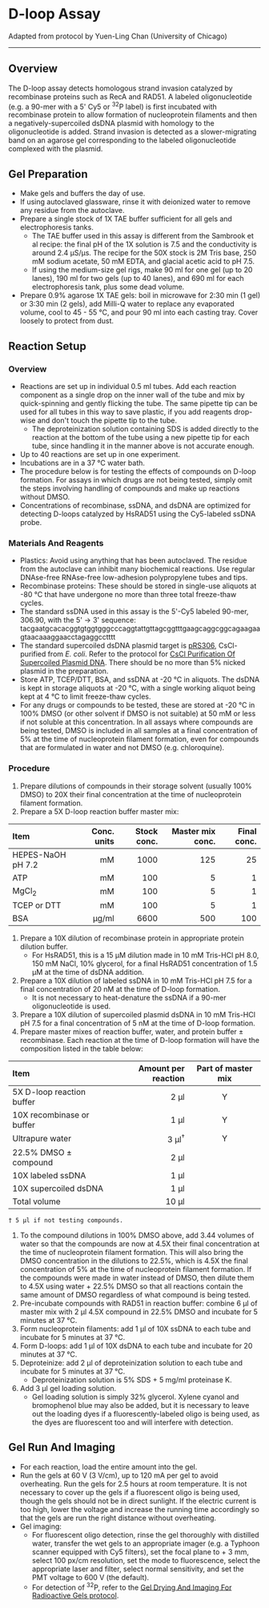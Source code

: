 # D-loop Assay
Adapted from protocol by Yuen-Ling Chan (University of Chicago)
___
## Overview
The D-loop assay detects homologous strand invasion catalyzed by recombinase proteins such as RecA and RAD51. A labeled oligonucleotide (e.g. a 90-mer with a 5' Cy5 or <sup>32</sup>P label) is first incubated with recombinase protein to allow formation of nucleoprotein filaments and then a negatively-supercoiled dsDNA plasmid with homology to the oligonucleotide is added. Strand invasion is detected as a slower-migrating band on an agarose gel corresponding to the labeled oligonucleotide complexed with the plasmid.

## Gel Preparation
- Make gels and buffers the day of use.
- If using autoclaved glassware, rinse it with deionized water to remove any residue from the autoclave.
- Prepare a single stock of 1X TAE buffer sufficient for all gels and electrophoresis tanks.
	- The TAE buffer used in this assay is different from the Sambrook et al recipe: the final pH of the 1X solution is 7.5 and the conductivity is around 2.4 μS/μs. The recipe for the 50X stock is 2M Tris base, 250 mM sodium acetate, 50 mM EDTA, and glacial acetic acid to pH 7.5.
	- If using the medium-size gel rigs, make 90 ml for one gel (up to 20 lanes), 190 ml for two gels (up to 40 lanes), and 690 ml for each electrophoresis tank, plus some dead volume.
- Prepare 0.9% agarose 1X TAE gels: boil in microwave for 2:30 min (1 gel) or 3:30 min (2 gels), add Milli-Q water to replace any evaporated volume, cool to 45 - 55 °C, and pour 90 ml into each casting tray. Cover loosely to protect from dust.

## Reaction Setup
### Overview
- Reactions are set up in individual 0.5 ml tubes. Add each reaction component as a single drop on the inner wall of the tube and mix by quick-spinning and gently flicking the tube. The same pipette tip can be used for all tubes in this way to save plastic, if you add reagents drop-wise and don't touch the pipette tip to the tube.
	- The deproteinization solution containing SDS is added directly to the reaction at the bottom of the tube using a new pipette tip for each tube, since handling it in the manner above is not accurate enough.
- Up to 40 reactions are set up in one experiment.
- Incubations are in a 37 °C water bath.
- The procedure below is for testing the effects of compounds on D-loop formation. For assays in which drugs are not being tested, simply omit the steps involving handling of compounds and make up reactions without DMSO.
- Concentrations of recombinase, ssDNA, and dsDNA are optimized for detecting D-loops catalyzed by HsRAD51 using the Cy5-labeled ssDNA probe.

### Materials And Reagents
- Plastics: Avoid using anything that has been autoclaved. The residue from the autoclave can inhibit many biochemical reactions. Use regular DNAse-free RNAse-free low-adhesion polypropylene tubes and tips.
- Recombinase proteins: These should be stored in single-use aliquots at -80 °C that have undergone no more than three total freeze-thaw cycles.
- The standard ssDNA used in this assay is the 5'-Cy5 labeled 90-mer, 306.90, with the 5' → 3' sequence: tacgaatgcacacggtgtggtgggcccaggtattgttagcggtttgaagcaggcggcagaagaagtaacaaaggaacctagaggcctttt
- The standard supercoiled dsDNA plasmid target is [pRS306](https://www.addgene.org/vector-database/3971/), CsCl-purified from _E. coli_. Refer to the protocol for [CsCl Purification Of Supercoiled Plasmid DNA](CsCl_Plasmid_Prep.md). There should be no more than 5% nicked plasmid in the preparation.
- Store ATP, TCEP/DTT, BSA, and ssDNA at -20 °C in aliquots. The dsDNA is kept in storage aliquots at -20 °C, with a single working aliquot being kept at 4 °C to limit freeze-thaw cycles.
- For any drugs or compounds to be tested, these are stored at -20 °C in 100% DMSO (or other solvent if DMSO is not suitable) at 50 mM or less if not soluble at this concentration. In all assays where compounds are being tested, DMSO is included in all samples at a final concentration of 5% at the time of nucleoprotein filament formation, even for compounds that are formulated in water and not DMSO (e.g. chloroquine).

### Procedure
1. Prepare dilutions of compounds in their storage solvent (usually 100% DMSO) to 20X their final concentration at the time of nucleoprotein filament formation.
1. Prepare a 5X D-loop reaction buffer master mix:

Item | Conc. units | Stock conc. | Master mix conc. | Final conc.
:--- | ---: | ---: | ---: | ---:
HEPES-NaOH pH 7.2 | mM | 1000 | 125 | 25
ATP | mM | 100 | 5 | 1
MgCl<sub>2</sub> | mM | 100 | 5 | 1
TCEP or DTT | mM | 100 | 5 | 1
BSA | μg/ml | 6600 | 500 | 100

1. Prepare a 10X dilution of recombinase protein in appropriate protein dilution buffer.
	- For HsRAD51, this is a 15 μM dilution made in 10 mM Tris-HCl pH 8.0, 150 mM NaCl, 10% glycerol, for a final HsRAD51 concentration of 1.5 μM at the time of dsDNA addition.
1. Prepare a 10X dilution of labeled ssDNA in 10 mM Tris-HCl pH 7.5 for a final concentration of 20 nM at the time of D-loop formation.
	- It is not necessary to heat-denature the ssDNA if a 90-mer oligonucleotide is used.
1. Prepare a 10X dilution of supercoiled plasmid dsDNA in 10 mM Tris-HCl pH 7.5 for a final concentration of 5 nM at the time of D-loop formation.
1. Prepare master mixes of reaction buffer, water, and protein buffer ± recombinase. Each reaction at the time of D-loop formation will have the composition listed in the table below:

Item | Amount per reaction | Part of master mix
:--- | ---: | :---:
5X D-loop reaction buffer | 2 μl | Y
10X recombinase or buffer | 1 μl | Y
Ultrapure water | 3 μl<sup>†</sup> | Y
22.5% DMSO ± compound | 2 μl |
10X labeled ssDNA | 1 μl |
10X supercoiled dsDNA | 1 μl |
Total volume | 10 μl |

	† 5 μl if not testing compounds.

1. To the compound dilutions in 100% DMSO above, add 3.44 volumes of water so that the compounds are now at 4.5X their final concentration at the time of nucleoprotein filament formation. This will also bring the DMSO concentration in the dilutions to 22.5%, which is 4.5X the final concentration of 5% at the time of nucleoprotein filament formation. If the compounds were made in water instead of DMSO, then dilute them to 4.5X using water + 22.5% DMSO so that all reactions contain the same amount of DMSO regardless of what compound is being tested.
1. Pre-incubate compounds with RAD51 in reaction buffer: combine 6 μl of master mix with 2 μl 4.5X compound in 22.5% DMSO and incubate for 5 minutes at 37 °C.
1. Form nucleoprotein filaments: add 1 μl of 10X ssDNA to each tube and incubate for 5 minutes at 37 °C.
1. Form D-loops: add 1 μl of 10X dsDNA to each tube and incubate for 20 minutes at 37 °C.
1. Deproteinize: add 2 μl of deproteinization solution to each tube and incubate for 5 minutes at 37 °C.
	- Deproteinization solution is 5% SDS + 5 mg/ml proteinase K.
1. Add 3 μl gel loading solution.
	- Gel loading solution is simply 32% glycerol. Xylene cyanol and bromophenol blue may also be added, but it is necessary to leave out the loading dyes if a fluorescently-labeled oligo is being used, as the dyes are fluorescent too and will interfere with detection.

## Gel Run And Imaging
- For each reaction, load the entire amount into the gel.
- Run the gels at 60 V (3 V/cm), up to 120 mA per gel to avoid overheating. Run the gels for 2.5 hours at room temperature. It is not necessary to cover up the gels if a fluorescent oligo is being used, though the gels should not be in direct sunlight. If the electric current is too high, lower the voltage and increase the running time accordingly so that the gels are run the right distance without overheating.
- Gel imaging:
	- For fluorescent oligo detection, rinse the gel thoroughly with distilled water, transfer the wet gels to an appropriate imager (e.g. a Typhoon scanner equipped with Cy5 filters), set the focal plane to + 3 mm, select 100 px/cm resolution, set the mode to fluorescence, select the appropriate laser and filter, select normal sensitivity, and set the PMT voltage to 600 V (the default).
	- For detection of <sup>32</sup>P, refer to the [Gel Drying And Imaging For Radioactive Gels protocol](Gel_Drying_And_Imaging.md).
